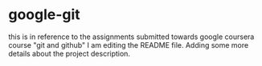 # google-git
this is in reference to the assignments submitted towards google coursera course "git and github"
I am editing the README file. Adding some more details about the project description.
